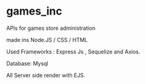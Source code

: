 # games_inc
APIs for games store administration

made ins Node.JS / CSS / HTML

Used Frameworks : Express Js , Sequelize and Axios.

Database: Mysql

All Server side render with EJS.
